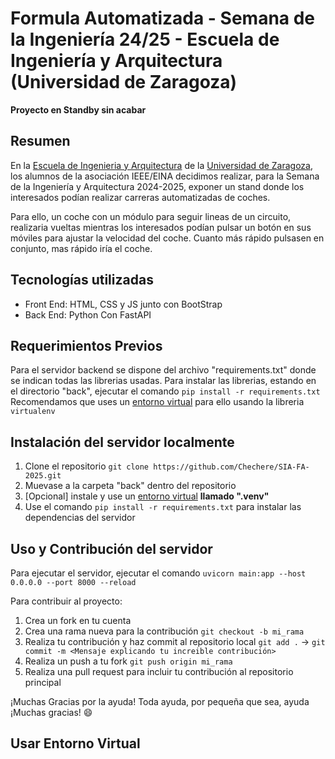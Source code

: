 # Formula Automatizada - Semana de la Ingeniería 24/25 - Escuela de Ingeniería y Arquitectura (Universidad de Zaragoza)
**Proyecto en Standby sin acabar**

## Resumen
En la [Escuela de Ingenieria y Arquitectura](https://eina.unizar.es/) de la [Universidad de Zaragoza](https://www.unizar.es/), los alumnos de la asociación IEEE/EINA decidimos realizar, para la Semana de la Ingeniería y Arquitectura 2024-2025, exponer un stand donde los interesados podían realizar carreras automatizadas de coches.

Para ello, un coche con un módulo para seguir lineas de un circuito, realizaria vueltas mientras los interesados podían pulsar un botón en sus móviles para ajustar la velocidad del coche. Cuanto más rápido pulsasen en conjunto, mas rápido iría el coche.

## Tecnologías utilizadas
- Front End: HTML, CSS y JS junto con BootStrap
- Back End: Python Con FastAPI

## Requerimientos Previos
Para el servidor backend se dispone del archivo "requirements.txt" donde se indican todas las librerias usadas.
Para instalar las librerias, estando en el directorio "back", ejecutar el comando `pip install -r requirements.txt`
Recomendamos que uses un [entorno virtual](#usar-entorno-virtual) para ello usando la libreria `virtualenv`

## Instalación del servidor localmente
1. Clone el repositorio `git clone https://github.com/Chechere/SIA-FA-2025.git`
2. Muevase a la carpeta "back" dentro del repositorio
3. [Opcional] instale y use un [entorno virtual](#usar-entorno-virtual) **llamado ".venv"**
4. Use el comando `pip install -r requirements.txt` para instalar las dependencias del servidor

## Uso y Contribución del servidor
Para ejecutar el servidor, ejecutar el comando `uvicorn main:app --host 0.0.0.0 --port 8000 --reload`

Para contribuir al proyecto:
1. Crea un fork en tu cuenta
2. Crea una rama nueva para la contribución `git checkout -b mi_rama`
3. Realiza tu contribución y haz commit al repositorio local `git add .` -> `git commit -m <Mensaje explicando tu increible contribución>`
4. Realiza un push a tu fork `git push origin mi_rama`
5. Realiza una pull request para incluir tu contribución al repositorio principal

¡Muchas Gracias por la ayuda! Toda ayuda, por pequeña que sea, ayuda ¡Muchas gracias! 😄

## Usar Entorno Virtual

